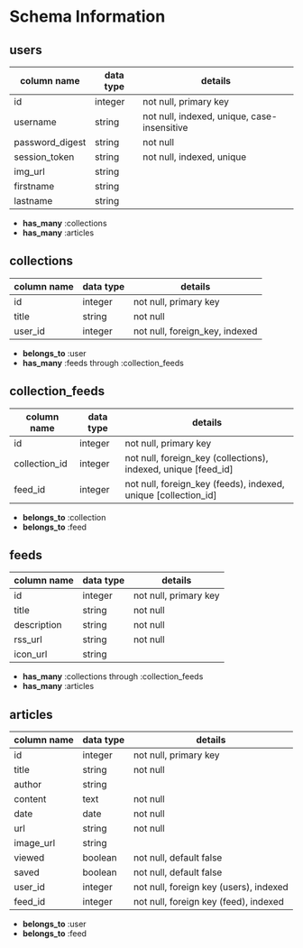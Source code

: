 # Schema Information

## users

column name     | data type | details
--------------- | --------- | -------------------------------------------
id              | integer   | not null, primary key
username        | string    | not null, indexed, unique, case-insensitive
password_digest | string    | not null
session_token   | string    | not null, indexed, unique
img_url         | string    |
firstname       | string    |
lastname        | string    |

- **has_many** :collections
- **has_many** :articles

## collections

column name | data type | details
----------- | --------- | ------------------------------
id          | integer   | not null, primary key
title       | string    | not null
user_id     | integer   | not null, foreign_key, indexed

- **belongs_to** :user
- **has_many** :feeds through :collection_feeds

## collection_feeds

column name   | data type | details
------------- | --------- | --------------------------------------------------------------
id            | integer   | not null, primary key
collection_id | integer   | not null, foreign_key (collections), indexed, unique [feed_id]
feed_id       | integer   | not null, foreign_key (feeds), indexed, unique [collection_id]

- **belongs_to** :collection
- **belongs_to** :feed

## feeds

column name | data type | details
----------- | --------- | ----------------------------------------
id          | integer   | not null, primary key
title       | string    | not null
description | string    | not null
rss_url     | string    | not null
icon_url    | string    |

- **has_many** :collections through :collection_feeds
- **has_many** :articles

## articles

column name | data type | details
----------- | --------- | ---------------------
id          | integer   | not null, primary key
title       | string    | not null
author      | string    |
content     | text      | not null
date        | date      | not null
url         | string    | not null
image_url   | string    |
viewed      | boolean   | not null, default false
saved       | boolean   | not null, default false
user_id     | integer   | not null, foreign key (users), indexed
feed_id     | integer   | not null, foreign key (feed), indexed

- **belongs_to** :user
- **belongs_to** :feed
